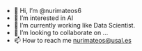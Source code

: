 - 👋 Hi, I’m @nurimateos6
- 👀 I’m interested in AI
- 🌱 I’m currently working like Data Scientist.
- 💞️ I’m looking to collaborate on ...
- 📫 How to reach me nurimateos@usal.es

<!---
nurimateos6/nurimateos6 is a ✨ special ✨ repository because its `README.md` (this file) appears on your GitHub profile.
You can click the Preview link to take a look at your changes.
--->
